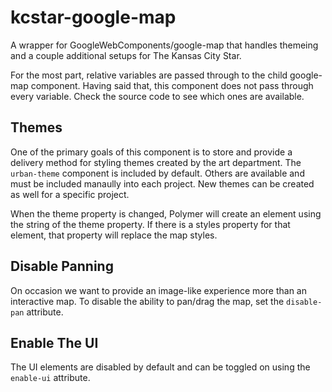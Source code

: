 # kcstar-google-map
A wrapper for GoogleWebComponents/google-map that handles themeing and a couple additional setups for The Kansas City Star.

For the most part, relative variables are passed through to the child google-map component. Having said that, this component
does not pass through every variable. Check the source code to see which ones are available.

## Themes

One of the primary goals of this component is to store and provide a delivery method for styling themes created by the art
department. The `urban-theme` component is included by default. Others are available and must be included manaully into each
project. New themes can be created as well for a specific project. 

When the theme property is changed, Polymer will create an element using the string of the theme property. If there is a
styles property for that element, that property will replace the map styles.

## Disable Panning

On occasion we want to provide an image-like experience more than an interactive map. To disable the ability to pan/drag the
map, set the `disable-pan` attribute.

## Enable The UI

The UI elements are disabled by default and can be toggled on using the `enable-ui` attribute.
